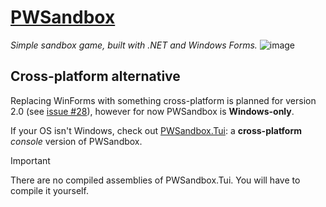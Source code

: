 # [PWSandbox](https://github.com/PWSandbox/PWSandbox)

*Simple sandbox game, built with .NET and Windows Forms.*
![image](https://github.com/user-attachments/assets/f0e0f963-9efb-4070-bd08-08937d71a900)

## Cross-platform alternative

Replacing WinForms with something cross-platform is planned for version 2.0 (see [issue #28](https://github.com/PWSandbox/PWSandbox/issues/28)),
however for now PWSandbox is **Windows-only**.

If your OS isn't Windows, check out [PWSandbox.Tui](https://github.com/PWSandbox/PWSandbox.Tui): a **cross-platform** *console* version of PWSandbox.

> [!IMPORTANT]
> There are no compiled assemblies of PWSandbox.Tui. You will have to compile it yourself.
